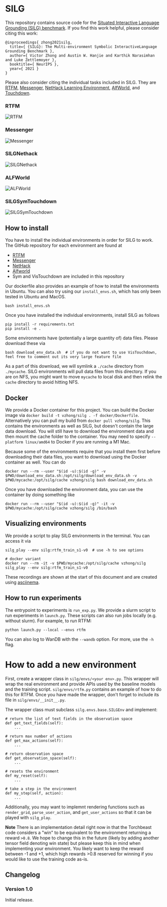 # SILG

This repository contains source code for the [Situated Interactive Language Grounding (SILG) benchmark](https://arxiv.org/abs/2110.10661).
If you find this work helpful, please consider citing this work:

```
@inproceedings{ zhong2021silg,
  title={ {SILG}: The Multi-environment Symbolic InteractiveLanguage Grounding Benchmark },
  author={ Victor Zhong and Austin W. Hanjie and Karthik Narasimhan and Luke Zettlemoyer },
  booktitle={ NeurIPS },
  year={ 2021 }
}
```

Please also consider citing the individual tasks included in SILG.
They are [RTFM](https://arxiv.org/abs/1910.08210), [Messenger](https://arxiv.org/abs/2101.07393), [NetHack Learning Environment](https://arxiv.org/abs/2006.13760), [AlfWorld](https://arxiv.org/abs/2010.03768), and [Touchdown](https://arxiv.org/abs/1811.12354).


### RTFM

![RTFM](recordings/rtfm.gif)

### Messenger
![Messenger](recordings/msgr.gif)

### SILGNethack
![SILGNethack](recordings/nethack.gif)

### ALFWorld
![ALFWorld](recordings/alfworld.gif)

### SILGSymTouchdown
![SILGSymTouchdown](recordings/touchdown.gif)


## How to install

You have to install the individual environments in order for SILG to work.
The GitHub repository for each environment are found at

- [RTFM](https://github.com/facebookresearch/RTFM)
- [Messenger](https://github.com/ahjwang/messenger-emma/) 
- [NetHack](https://github.com/facebookresearch/nle)
- [Alfworld](https://github.com/alfworld/alfworld)
- Sym and VisTouchdown are included in this repository

Our dockerfile also provides an example of how to install the environments in Ubuntu.
You can also try using our `install_envs.sh`, which has only been tested in Ubuntu and MacOS.

```
bash install_envs.sh
```


Once you have installed the individual environments, install SILG as follows

```
pip install -r requirements.txt
pip install -e .
```

Some environments have (potentially a large quantity of) data files. Please download these via

```
bash download_env_data.sh  # if you do not want to use VisTouchdown, feel free to comment out its very large feature file
```

As a part of this download, we will symlink a `./cache` directory from `./mycache`.
SILG environments will pull data files from this directory.
If you are on NFS, you might want to move `mycache` to local disk and then relink the `cache` directory to avoid hitting NFS.


## Docker

We provide a Docker container for this project.
You can build the Docker image via `docker build -t vzhong/silg . -f docker/Dockerfile`.
Alternatively you can pull my build from `docker pull vzhong/silg`.
This contains the environments as well as SILG, but doesn't contain the large data download.
You will still have to download the environment data and then mount the cache folder to the container.
You may need to specify `--platform linux/amd64` to Docker if you are running a M1 Mac.

Because some of the environments require that you install them first before downloading their data files, you want to download using the Docker container as well.
You can do

```
docker run --rm --user "$(id -u):$(id -g)" -v $PWD/download_env_data.sh:/opt/silg/download_env_data.sh -v $PWD/mycache:/opt/silg/cache vzhong/silg bash download_env_data.sh
```

Once you have downloaded the environment data, you can use the container by doing something like

```
docker run --rm --user "$(id -u):$(id -g)" -it -v $PWD/mycache:/opt/silg/cache vzhong/silg /bin/bash
```


## Visualizing environments

We provide a script to play SILG environments in the terminal.
You can access it via

```
silg_play --env silg:rtfm_train_s1-v0  # use -h to see options

# docker variant
docker run --rm -it -v $PWD/mycache:/opt/silg/cache vzhong/silg silg_play --env silg:rtfm_train_s1-v0
```

These recordings are shown at the start of this document and are created using [asciinema](https://github.com/asciinema/asciinema).


## How to run experiments

The entrypoint to experiments is `run_exp.py`.
We provide a slurm script to run experiments in `launch.py`.
These scripts can also run jobs locally (e.g. without slurm).
For example, to run RTFM:

```
python launch.py --local --envs rtfm
```

You can also log to WanDB with the `--wandb` option.
For more, use the `-h` flag.


# How to add a new environment

First, create a wrapper class in `silg/envs/<your env>.py`.
This wrapper will wrap the real environment and provide APIs used by the baseline models and the training script.
`silg/envs/rtfm.py` contains an example of how to do this for RTFM.
Once you have made the wrapper, don't forget to include its file in `silg/envs/__init__.py`.

The wrapper class must subclass `silg.envs.base.SILGEnv` and implement:

```
# return the list of text fields in the observation space
def get_text_fields(self):
    ...

# return max number of actions
def get_max_actions(self):
    ...

# return observation space
def get_observation_space(self):
    ...

# resets the environment
def my_reset(self):
    ...

# take a step in the environment
def my_step(self, action):
    ...
```

Additionally, you may want to implemnt rendering functions such as `render_grid`, `parse_user_action`, and `get_user_actions` so that it can be played with `silg_play`.

**Note** There is an implementation detail right now in that the Torchbeast code considers a "win" to be equivalent to the environment returning a reward `>0.8`. We hope to change this in the future (likely by adding another tensor field denoting win state) but please keep this in mind when implementing your environment. You likely want to keep the reward between -1 and +1, which high rewards >0.8 reserved for winning if you would like to use the training code as-is.


## Changelog

### Version 1.0

Initial release.
